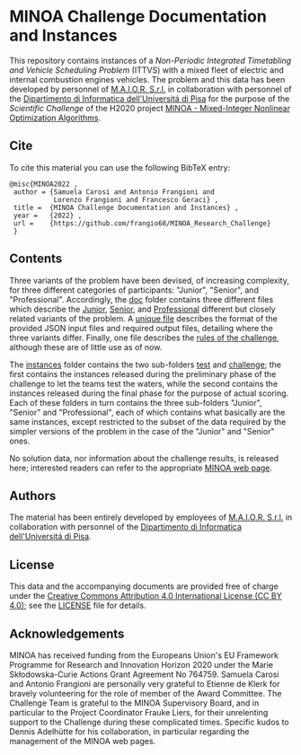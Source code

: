 # MINOA Challenge Documentation and Instances

This repository contains instances of a *Non-Periodic Integrated
Timetabling and Vehicle Scheduling Problem* (ITTVS) with a mixed
fleet of electric and internal combustion engines vehicles.
The problem and this data has been developed by personnel of
[M.A.I.O.R. S.r.l.](https://www.maior.it) in collaboration with
personnel of the [Dipartimento di Informatica
dell'Universit&aacute; di Pisa](https://www.di.unipi.it) for the
purpose of the *Scientific Challenge* of the H2020 project
[MINOA - Mixed-Integer Nonlinear Optimization
Algorithms](https://minoa-itn.fau.de).


## Cite

To cite this material you can use the following BibTeX entry:

```
@misc{MINOA2022 ,
 author = {Samuela Carosi and Antonio Frangioni and
           Lorenzo Frangioni and Francesco Geraci} ,
 title =  {MINOA Challenge Documentation and Instances} ,
 year =   {2022} ,
 url =    {https://github.com/frangio68/MINOA_Research_Challenge}
 }
```


## Contents

Three variants of the problem have been devised, of increasing
complexity, for three different categories of participants:
"Junior", "Senior", and "Professional". Accordingly, the [doc](doc)
folder contains three different files which describe the
[Junior](doc/Problem\_Description\_Junior.pdf),
[Senior](doc/Problem\_Description\_Senior.pdf), and
[Professional](doc/Problem\_Description\_Professional.pdf)
different but closely related variants of the problem. A
[unique file](doc/Input\_Output\_format\_description.pdf) describes
the format of the provided JSON input files and required output files,
detailing where the three variants differ. Finally, one file describes
the [rules of the challenge](doc/MINOA\_Challenge\_Rules.pdf),
although these are of little use as of now.

The [instances](instances) folder contains the two sub-folders
[test](instances/test) and [challenge](instances/challenge); the
first contains the instances released during the preliminary phase of
the challenge to let the teams test the waters, while the second
contains the instances released during the final phase for the
purpose of actual scoring. Each of these folders in turn contains the
three sub-folders "Junior", "Senior" and "Professional", each of which
contains what basically are the same instances, except restricted to
the subset of the data required by the simpler versions of the problem
in the case of the "Junior" and "Senior" ones.

No solution data, nor information about the challenge results, is
released here; interested readers can refer to the appropriate
[MINOA web page](https://minoa-itn.fau.de/?page_id=921).


## Authors

The material has been entirely developed by employees of
[M.A.I.O.R. S.r.l.](https://www.maior.it) in collaboration with
personnel of the [Dipartimento di Informatica
dell'Universit&aacute; di Pisa](https://www.di.unipi.it).


## License

This data and the accompanying documents are provided free of
charge under the [Creative Commons Attribution 4.0 International
License (CC BY 4.0)](https://creativecommons.org/licenses/by/4.0/);
see the [LICENSE](LICENSE) file for details.


## Acknowledgements

MINOA has received funding from the Europeans Union's EU Framework
Programme for Research and Innovation Horizon 2020 under the Marie
Sk&#322;odowska-Curie Actions Grant Agreement No 764759. Samuela
Carosi and Antonio Frangioni are personally very grateful to
Etienne de Klerk for bravely volunteering for the role of member
of the Award Committee. The Challenge Team is grateful to the
MINOA Supervisory Board, and in particular to the Project
Coordinator Frauke Liers, for their unrelenting support to the
Challenge during these complicated times. Specific kudos to
Dennis Adelh&uuml;tte for his collaboration, in particular
regarding the management of the MINOA web pages.
